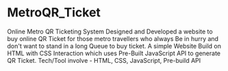 # MetroQR_Ticket
Online Metro QR Ticketing System
Designed and Developed a website to buy online QR Ticket for those metro travellers who always Be in hurry and
don't want to stand in a long Queue to buy ticket.
A simple Website Build on HTML with CSS Interaction which uses Pre-Built JavaScript API to generate QR Ticket.
Tech/Tool involve - HTML, CSS, JavaScript, Pre-build API
